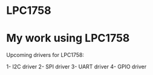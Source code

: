 # LPC1758
My work using LPC1758
=============================================
Upcoming drivers for LPC1758:

1- I2C driver
2- SPI driver
3- UART driver
4- GPIO driver

